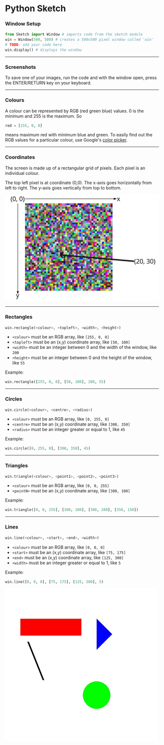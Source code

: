 # Python Sketch


### Window Setup

```python
from Sketch import Window # imports code from the sketch module
win = Window(500, 500) # creates a 500x500 pixel window called 'win'
# TODO: add your code here
win.display() # displays the window
```


---

### Screenshots

To save one of your images, run the code and with the window open, press the ENTER/RETURN key on your keyboard.


---

### Colours

A colour can be represented by RGB (red green blue) values.
0 is the minimum and 255 is the maximum. So

```python
red = [255, 0, 0]
```

means maximum red with minimum blue and green.
To easily find out the RGB values for a particular colour, use Google's [color picker](https://g.co/kgs/6nrJno).


---

### Coordinates

The screen is made up of a rectangular grid of pixels.
Each pixel is an individual colour.

The top left pixel is at coordinate (0,0).
The x-axis goes horizontally from left to right.
The y-axis goes vertically from top to bottom.

![coordinates](../extra/images/coordinates.jpg)


---

### Rectangles

```python
win.rectangle(<colour>, <topleft>, <width>, <height>)
```
* `<colour>` must be an RGB array, like `[255, 0, 0]`
* `<topleft>` must be an (x,y) coordinate array, like `[50, 100]`
* `<width>` must be an integer between 0 and the width of the window, like `200`
* `<height>` must be an integer between 0 and the height of the window, like `55`

Example:
```python
win.rectangle([255, 0, 0], [50, 100], 200, 55)
```


---

### Circles

```python
win.circle(<colour>, <centre>, <radius>)
```
* `<colour>` must be an RGB array, like `[0, 255, 0]`
* `<centre>` must be an (x,y) coordinate array, like `[300, 350]`
* `<radius>` must be an integer greater or equal to 1, like `45`

Example:
```python
win.circle([0, 255, 0], [300, 350], 45)
```


---

### Triangles

```python
win.triangle(<colour>, <point1>, <point2>, <point3>)
```
* `<colour>` must be an RGB array, like `[0, 0, 255]`
* `<pointN>` must be an (x,y) coordinate array, like `[300, 100]`

Example:
```python
win.triangle([0, 0, 255], [300, 100], [300, 200], [350, 150])
```


---

### Lines

```python
win.line(<colour>, <start>, <end>, <width>)
```
* `<colour>` must be an RGB array, like `[0, 0, 0]`
* `<start>` must be an (x,y) coordinate array, like `[75, 175]`
* `<end>` must be an (x,y) coordinate array, like `[125, 300]`
* `<width>` must be an integer greater or equal to 1, like `5`

Example:
```python
win.line([0, 0, 0], [75, 175], [125, 300], 5)
```

![example shapes](../extra/images/example_shapes.JPEG)
